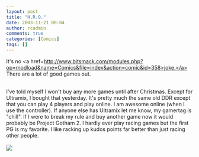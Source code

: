 ```yaml
---
layout: post
title: "H.R.O."
date: 2003-11-21 00:04
author: rcadmin
comments: true
categories: [Comics]
tags: []
---
```

It's no <a href=http://www.bitsmack.com/modules.php?op=modload&name=Comics&file=index&action=comic&id=358>joke.</a> There are a lot of good games out.
<br />

<br />
I've told myself I won't buy any more games until after Christmas. Except for Ultramix, I bought that yesterday. It's pretty much the same old DDR except that you can play 4 players and play online. I am awesome online (when I use the controller). If anyone else has Ultramix let me know, my gamertag is "chill". If I were to break my rule and buy another game now it would probably be Project Gotham 2. I hardly ever play racing games but the first PG is my favorite. I like racking up kudos points far better than just racing other people.<Br><br><!--more--><img src='http://dl.bitsmack.com/comics/20031121.gif' alt'' />
